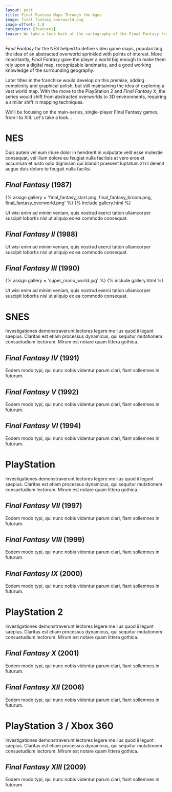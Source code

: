 ```yaml
---
layout: post
title: Final Fantasy Maps Through the Ages
image: final_fantasy_overworld.png
image-offset: 1.8
categories: [features]
teaser: We take a look back at the cartography of the Final Fantasy franchise, beginning with the 1987 NES release and working our way forward in time.
---
```


_Final Fantasy_ for the NES helped to define video game maps, popularizing the idea of an abstracted overworld sprinkled with points of interest. More importantly, _Final Fantasy_ gave the player a world big enough to make them rely upon a digital map, recognizable landmarks, and a good working knowledge of the surrounding geography.

Later titles in the franchise would develop on this premise, adding complexity and graphical polish, but still maintaining the idea of exploring a vast world map. With the move to the PlayStation 2 and _Final Fantasy X_, the series would shift from abstracted overworlds to 3D environments, requiring a similar shift in mapping techniques.

We'll be focusing on the main-series, single-player Final Fantasy games, from I to XIII. Let's take a look...

# NES

Duis autem vel eum iriure dolor in hendrerit in vulputate velit esse molestie consequat, vel illum dolore eu feugiat nulla facilisis at vero eros et accumsan et iusto odio dignissim qui blandit praesent luptatum zzril delenit augue duis dolore te feugait nulla facilisi.

## _Final Fantasy_ (1987)

{% assign gallery = 'final_fantasy_start.png, final_fantasy_broom.png, final_fantasy_overworld.png' %}
{% include gallery.html %}

Ut wisi enim ad minim veniam, quis nostrud exerci tation ullamcorper suscipit lobortis nisl ut aliquip ex ea commodo consequat.

## _Final Fantasy II_ (1988)

Ut wisi enim ad minim veniam, quis nostrud exerci tation ullamcorper suscipit lobortis nisl ut aliquip ex ea commodo consequat.

## _Final Fantasy III_ (1990)

{% assign gallery = 'super_mario_world.jpg' %}
{% include gallery.html %}

Ut wisi enim ad minim veniam, quis nostrud exerci tation ullamcorper suscipit lobortis nisl ut aliquip ex ea commodo consequat.

# SNES

Investigationes demonstraverunt lectores legere me lius quod ii legunt saepius. Claritas est etiam processus dynamicus, qui sequitur mutationem consuetudium lectorum. Mirum est notare quam littera gothica.

## _Final Fantasy IV_ (1991)

Eodem modo typi, qui nunc nobis videntur parum clari, fiant sollemnes in futurum.

## _Final Fantasy V_ (1992)

Eodem modo typi, qui nunc nobis videntur parum clari, fiant sollemnes in futurum.

## _Final Fantasy VI_ (1994)

Eodem modo typi, qui nunc nobis videntur parum clari, fiant sollemnes in futurum.

# PlayStation

Investigationes demonstraverunt lectores legere me lius quod ii legunt saepius. Claritas est etiam processus dynamicus, qui sequitur mutationem consuetudium lectorum. Mirum est notare quam littera gothica.

## _Final Fantasy VII_ (1997)

Eodem modo typi, qui nunc nobis videntur parum clari, fiant sollemnes in futurum.

## _Final Fantasy VIII_ (1999)

Eodem modo typi, qui nunc nobis videntur parum clari, fiant sollemnes in futurum.

## _Final Fantasy IX_ (2000)

Eodem modo typi, qui nunc nobis videntur parum clari, fiant sollemnes in futurum.

# PlayStation 2

Investigationes demonstraverunt lectores legere me lius quod ii legunt saepius. Claritas est etiam processus dynamicus, qui sequitur mutationem consuetudium lectorum. Mirum est notare quam littera gothica.

## _Final Fantasy X_ (2001)

Eodem modo typi, qui nunc nobis videntur parum clari, fiant sollemnes in futurum.

## _Final Fantasy XII_ (2006)

Eodem modo typi, qui nunc nobis videntur parum clari, fiant sollemnes in futurum.

# PlayStation 3 / Xbox 360

Investigationes demonstraverunt lectores legere me lius quod ii legunt saepius. Claritas est etiam processus dynamicus, qui sequitur mutationem consuetudium lectorum. Mirum est notare quam littera gothica.

## _Final Fantasy XIII_ (2009)

Eodem modo typi, qui nunc nobis videntur parum clari, fiant sollemnes in futurum.
